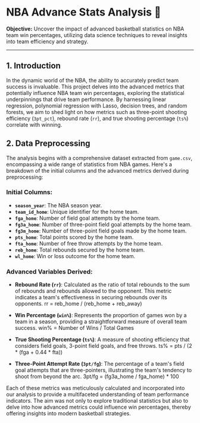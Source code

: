 # NBA Advance Stats Analysis 🏀

**Objective:** Uncover the impact of advanced basketball statistics on NBA team win percentages, utilizing data science techniques to reveal insights into team efficiency and strategy.

---

## 1. Introduction

In the dynamic world of the NBA, the ability to accurately predict team success is invaluable. This project delves into the advanced metrics that potentially influence NBA team win percentages, exploring the statistical underpinnings that drive team performance. By harnessing linear regression, polynomial regression with Lasso, decision trees, and random forests, we aim to shed light on how metrics such as three-point shooting efficiency (`3pt_pct`), rebound rate (`rr`), and true shooting percentage (`ts%`) correlate with winning.

## 2. Data Preprocessing

The analysis begins with a comprehensive dataset extracted from `game.csv`, encompassing a wide range of statistics from NBA games. Here's a breakdown of the initial columns and the advanced metrics derived during preprocessing:

### Initial Columns:
- **`season_year`**: The NBA season year.
- **`team_id_home`**: Unique identifier for the home team.
- **`fga_home`**: Number of field goal attempts by the home team.
- **`fg3a_home`**: Number of three-point field goal attempts by the home team.
- **`fg3m_home`**: Number of three-point field goals made by the home team.
- **`pts_home`**: Total points scored by the home team.
- **`fta_home`**: Number of free throw attempts by the home team.
- **`reb_home`**: Total rebounds secured by the home team.
- **`wl_home`**: Win or loss outcome for the home team.

### Advanced Variables Derived:
- **Rebound Rate (`rr`)**: Calculated as the ratio of total rebounds to the sum of rebounds and rebounds allowed to the opponent. This metric indicates a team's effectiveness in securing rebounds over its opponents.
rr = reb_home / (reb_home + reb_away)

- **Win Percentage (`win%`)**: Represents the proportion of games won by a team in a season, providing a straightforward measure of overall team success.
win% = Number of Wins / Total Games

- **True Shooting Percentage (`ts%`)**: A measure of shooting efficiency that considers field goals, 3-point field goals, and free throws.
ts% = pts / (2 * (fga + 0.44 * fta))

- **Three-Point Attempt Rate (`3pt/fg`)**: The percentage of a team's field goal attempts that are three-pointers, illustrating the team's tendency to shoot from beyond the arc.
3pt/fg = (fg3a_home / fga_home) * 100


Each of these metrics was meticulously calculated and incorporated into our analysis to provide a multifaceted understanding of team performance indicators. The aim was not only to explore traditional statistics but also to delve into how advanced metrics could influence win percentages, thereby offering insights into modern basketball strategies.
